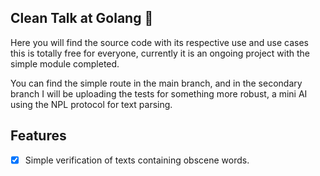 
## Clean Talk at Golang 🐺

Here you will find the source code with its respective use and use cases this is totally free for everyone, currently it is an ongoing project with the simple module completed.

You can find the simple route in the main branch, and in the secondary branch I will be uploading the tests for something more robust, a mini AI using the NPL protocol for text parsing. 

## Features

- [x] Simple verification of texts containing obscene words.

